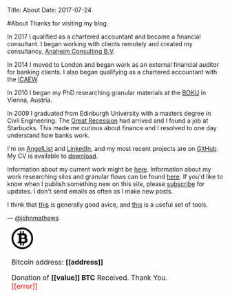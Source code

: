 Title: About
Date: 2017-07-24

#About
Thanks for visiting my blog. 

In 2017 I qualified as a chartered accountant and became a financial consultant. I began working with clients remotely and created my consultancy, [Anaheim Consulting B.V](https://anaheimconsulting.eu).

In 2014 I moved to London and began work as an external financial auditor for banking clients. I also began qualifying as a chartered accountant with the [ICAEW](https://careers.icaew.com/en/why-a-career-in-chartered-accountancy/why-become-an-icaew-chartered-accountant).  

In 2010 I began my PhD researching granular materials at the [BOKU](https://www.baunat.boku.ac.at/igt/) in Vienna, Austria. 

In 2009 I graduated from Edinburgh University with a masters degree in Civil Engineering. The  [Great Recession](https://en.wikipedia.org/wiki/Great_Recession) had arrived and I found a job at Starbucks. This made me curious about finance and I resolved to one day understand how banks work. 

I'm on [AngelList](https://angel.co/john-mathews-3) and [LinkedIn](https://www.linkedin.com/in/johnmathews1), and my most recent projects are on [GitHub](http://www.github.com/johnmathews). My CV is available to [download](https://docs.google.com/document/d/1PGDKLEUr-_KT-RN-GIIQMMttSqmhdVIPjRZxmNcJ8X8/edit?usp=sharing).

Information about my current work might be [here](https://anaheimconsulting.eu). Information about my work researching silos and granular flows can be found [here]({filename}../articles/silos.md). If you'd like to know when I publish something new on this site, please [subscribe]({filename}../pages/subscribe.md) for updates. I don't send emails as often as I make new posts. 

I think that
[this](https://blog.samaltman.com/the-days-are-long-but-the-decades-are-short)
is generally good avice, and [this](https://www.fs.blog/mental-models/) is
a useful set of tools.

— [@johnmathews](http://twitter.com/johnmathews)


<div style="font-size:16px; margin-left:10px" class="blockchain-btn" data-address="1LXTB9WssALLvHAnk2LqH2PfcvPxbqo6yA" data-shared="false">
    <div class="blockchain stage-begin" style="width:50px; margin-left:0px">
        <img src="/images/bitcoin_PNG42.png"/>
    </div>
    <div class="blockchain stage-ready">
         <p align="left">Bitcoin address: <b>[[address]]</b></p>
         <p align="left" style="width:300px" class="qr-code"></p>
    </div>
    <div class="blockchain stage-paid" style="width:400px">
         Donation of <b>[[value]] BTC</b> Received. Thank You.
    </div>
    <div class="blockchain stage-error">
        <font color="red">[[error]]</font>
    </div>
</div>
